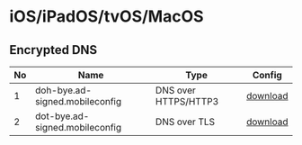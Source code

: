 # iOS/iPadOS/tvOS/MacOS

## Encrypted DNS

| No | Name                               | Type                 | Config                                                            |
| -- | ---------------------------------- | -----                | ----------------------------------------------------------------- |
| 1  | doh-bye.ad-signed.mobileconfig     | DNS over HTTPS/HTTP3 | [download](https://tiar.app/c/doh-bye.ad-signed.mobileconfig)     |
| 2  | dot-bye.ad-signed.mobileconfig     | DNS over TLS         | [download](https://tiar.app/c/dot-bye.ad-signed.mobileconfig)     |
<!---
| 3  | doh-goodbye.ad-signed.mobileconfig | DNS over HTTPS/HTTP3 | [download](https://tiar.app/c/doh-goodbye.ad-signed.mobileconfig) |
| 4  | dot-goodbye.ad-signed.mobileconfig | DNS over TLS         | [download](https://tiar.app/c/dot-goodbye.ad-signed.mobileconfig) |
| 5  | doh-kopas.us-signed.mobileconfig   | DNS over HTTPS/HTTP3 | [download](https://tiar.app/c/doh-kopas.us-signed.mobileconfig)   |
| 6  | dot-kopas.us-signed.mobileconfig   | DNS over TLS         | [download](https://tiar.app/c/dot-kopas.us-signed.mobileconfig)   |
| 7  | doh-kopass.us-signed.mobileconfig  | DNS over HTTPS/HTTP3 | [download](https://tiar.app/c/doh-kopass.us-signed.mobileconfig)  |
| 8  | dot-kopass.us-signed.mobileconfig  | DNS over TLS         | [download](https://tiar.app/c/dot-kopass.us-signed.mobileconfig)  |
| 9  | doh-tiarap.in-signed.mobileconfig  | DNS over HTTPS/HTTP3 | [download](https://tiar.app/c/doh-tiarap.in-signed.mobileconfig)  |
| 10 | dot-tiarap.in-signed.mobileconfig  | DNS over TLS         | [download](https://tiar.app/c/dot-tiarap.in-signed.mobileconfig)  |
| 11 | doh-tiarap.net-signed.mobileconfig | DNS over HTTPS/HTTP3 | [download](https://tiar.app/c/doh-tiarap.net-signed.mobileconfig) |
| 12 | dot-tiarap.net-signed.mobileconfig | DNS over TLS         | [download](https://tiar.app/c/dot-tiarap.net-signed.mobileconfig) |
| 13 | doh-unp.ad-signed.mobileconfig     | DNS over HTTPS/HTTP3 | [download](https://tiar.app/c/doh-unp.ad-signed.mobileconfig)     |
| 14 | dot-unp.ad-signed.mobileconfig     | DNS over TLS         | [download](https://tiar.app/c/dot-unp.ad-signed.mobileconfig)     |
| 15 | doh.tiar.app-signed.mobileconfig   | DNS over HTTPS/HTTP3 | [download](https://tiar.app/c/doh.tiar.app-signed.mobileconfig)   |
| 16 | doh.tiarap.org-signed.mobileconfig | DNS over HTTPS/HTTP3 | [download](https://tiar.app/c/doh.tiarap.org-signed.mobileconfig) |
| 17 | dot.tiar.app-signed.mobileconfig   | DNS over TLS         | [download](https://tiar.app/c/dot.tiar.app-signed.mobileconfig)   |

## Plain DNS

| No | Name                               | Type      | Config                                                        |
| -- | ---------------------------------- | --------- | ------------------------------------------------------------- |
| 1  | tiarap_dns-signed.mobileconfig     | Plain DNS | [download](https://tiar.app/c/tiarap_dns-signed.mobileconfig) |
--->

